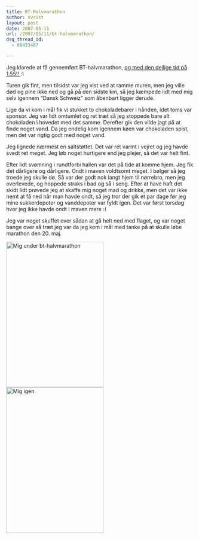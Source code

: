 ```yaml
---
title: BT-Halvmarathon
author: svrist
layout: post
date: 2007-05-11
url: /2007/05/11/bt-halvmarathon/
dsq_thread_id:
  - 68433487

---
```

Jeg klarede at få gennemført BT-halvmarathon, <a title="Bt-halvamarathon resultat for mig" href="http://results.ultimate.dk/liveappc/front/person.php?eventid=379&template=bthalv2006.htm&from=search&Pid=2848&Bib=2848&FirstName=&LastName=&Club=" target="_blank">og med den dejlige tid på 1.55!! </a><img src="http://blog.vrist.dk/newwp/wp-includes/images/smilies/simple-smile.png" alt=":)" class="wp-smiley" style="height: 1em; max-height: 1em;" />

Turen gik fint, men tilsidst var jeg vist ved at ramme muren, men jeg ville død og pine ikke ned og gå på den sidste km, så jeg kæmpede lidt med mig selv igennem &#8220;Dansk Schweiz&#8221; som åbenbart ligger derude.

Lige da vi kom i mål fik vi stukket to chokoladebarer i hånden, idet toms var sponsor. Jeg var lidt omtumlet og ret træt så jeg stoppede bare alt chokoladen i hovedet med det samme. Derefter gik den vilde jagt på at finde noget vand. Da jeg endelig kom igennem køen var chokoladen spist, men det var rigtig godt med noget vand.

Jeg lignede nærmest en saltstøttet. Det var ret varmt i vejret og jeg havde svedt ret meget. Jeg løb noget hurtigere end jeg plejer, så det var helt fint.

Efter lidt svømning i rundtforbi hallen var det på tide at komme hjem. Jeg fik det dårligere og dårligere. Ondt i maven voldtsomt meget. I bølger så jeg troede jeg skulle dø. Så var der godt nok langt hjem til nørrebro, men jeg overlevede, og hoppede straks i bad og så i seng. Efter at have haft det skidt lidt prøvede jeg at skaffe mig noget mad og drikke, men det var ikke nemt at få ned når man havde ondt, så jeg tror der gik et par dage før jeg mine sukkerdepoter og vanddepoter var fyldt igen. Det var først torsdag hvor jeg ikke havde ondt i maven mere <img src="http://blog.vrist.dk/newwp/wp-includes/images/smilies/frownie.png" alt=":(" class="wp-smiley" style="height: 1em; max-height: 1em;" />

Jeg var noget skuffet over sådan at gå helt ned med flaget, og var noget bange over så træt jeg var da jeg kom i mål med tanke på at skulle løbe marathon den 20. maj.

<img src="http://dl.dropbox.com/u/204603/sv_bthalv_goal_2007_small.png" alt="Mig under bt-halvmarathon" width="260" height="389" /><img src="http://seet.dk/~seet/sv-bthalv2.png" alt="Mig igen" width="260" height="390" />